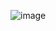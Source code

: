 ![image](https://user-images.githubusercontent.com/55528304/221559653-34c179a3-3b62-4269-b1e6-e92c289bbdfd.png)
